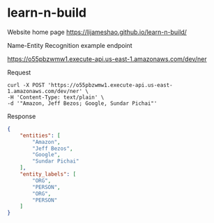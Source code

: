 # learn-n-build

Website home page
https://lijameshao.github.io/learn-n-build/

Name-Entity Recognition example endpoint

https://o55pbzwmw1.execute-api.us-east-1.amazonaws.com/dev/ner

Request

```
curl -X POST 'https://o55pbzwmw1.execute-api.us-east-1.amazonaws.com/dev/ner' \
-H 'Content-Type: text/plain' \
-d '"Amazon, Jeff Bezos; Google, Sundar Pichai"'
```

Response

```JSON
{
    "entities": [
        "Amazon",
        "Jeff Bezos",
        "Google",
        "Sundar Pichai"
    ],
    "entity_labels": [
        "ORG",
        "PERSON",
        "ORG",
        "PERSON"
    ]
}
```
